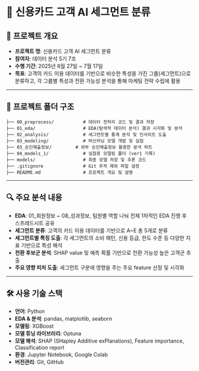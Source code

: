 # 🧠 신용카드 고객 AI 세그먼트 분류

## 📌 프로젝트 개요

- **프로젝트 명**: 신용카드 고객 AI 세그먼트 분류
- **참여자**: 데이터 분석 5기 7조
- **수행 기간**: 2025년 6월 27일 ~ 7월 17일
- **목표**: 고객의 카드 이용 데이터를 기반으로 비슷한 특성을 가진 그룹(세그먼트)으로 분류하고, 각 그룹별 특성과 전환 가능성 분석을 통해 마케팅 전략 수립에 활용

---

## 📁 프로젝트 폴더 구조

```
├── 00_preprocess/           # 데이터 전처리 코드 및 결과 저장
├── 01_eda/                  # EDA(탐색적 데이터 분석) 결과 시각화 및 분석
├── 02_analysis/             # 세그먼트별 통계 분석 및 인사이트 도출
├── 03_modeling/             # 머신러닝 모델 개발 및 실험
├── 03_승인매출정보/         # 외부 승인매출정보 활용한 분석 파트
├── 04_models_1/             # 실험용 모델링 폴더 (ver1 기록)
├── models/                  # 최종 모델 저장 및 추론 코드
├── .gitignore               # Git 추적 제외 파일 설정
├── README.md                # 프로젝트 개요 및 설명
```

---

## 🔍 주요 분석 내용

- **EDA**: 01_회원정보 ~ 08_성과정보, 팀원별 역할 나눠 전체 1차적인 EDA 진행 후 스프레드시트 공유
- **세그먼트 분류**: 고객의 카드 이용 데이터를 기반으로 A~E 총 5개로 분류
- **세그먼트별 특징 도출**: 각 세그먼트의 소비 패턴, 신용 등급, 한도 수준 등 다양한 지표 기반으로 특성 해석
- **전환 후보군 분석**: SHAP value 및 예측 확률 기반으로 전환 가능성 높은 고객군 추출
- **주요 영향 피처 도출**: 세그먼트 구분에 영향을 주는 주요 feature 선정 및 시각화

---

## 🛠 사용 기술 스택

- **언어**: Python
- **EDA & 분석**: pandas, matplotlib, seaborn
- **모델링**: XGBoost
- **모델 튜닝 라이브러리**: Optuna 
- **모델 해석**: SHAP (SHapley Additive exPlanations), Feature importance, Classification report
- **환경**: Jupyter Notebook, Google Colab
- **버전관리**: Git, GitHub

